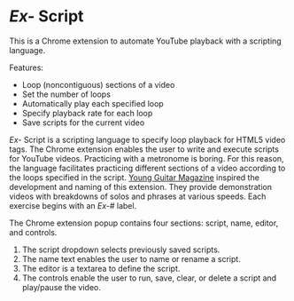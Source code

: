 # *Ex-* Script

This is a Chrome extension to automate YouTube playback with a scripting language.

Features:
* Loop (noncontiguous) sections of a video
* Set the number of loops
* Automatically play each specified loop
* Specify playback rate for each loop
* Save scripts for the current video

*Ex-* Script is a scripting language to specify loop playback for HTML5 video tags. The Chrome extension enables the user to write and execute scripts for YouTube videos. Practicing with a metronome is boring. For this reason, the language facilitates practicing different sections of a video according to the loops specified in the script. [Young Guitar Magazine](http://youngguitar.jp/) inspired the development and naming of this extension. They provide demonstration videos with breakdowns of solos and phrases at various speeds. Each exercise begins with an *Ex-*# label.

The Chrome extension popup contains four sections: script, name, editor, and controls.
1. The script dropdown selects previously saved scripts.
2. The name text enables the user to name or rename a script.
3. The editor is a textarea to define the script.
4. The controls enable the user to run, save, clear, or delete a script and play/pause the video.

